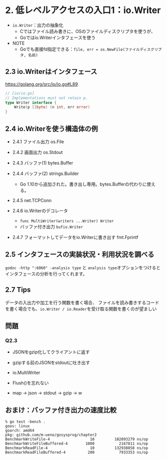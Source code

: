 # 2. 低レベルアクセスの入口1：io.Writer

* `io.Writer`：出力の抽象化
    * Cではファイル読み書きに、OSのファイルディスクリプタを使うが、
    * Goではio.Writerインタフェースを使う
* NOTE
    * Goでも直接fd指定できる：`file, err = os.NewFile(ファイルディスクリプタ, 名前)`

## 2.3 io.Writerはインタフェース

<https://golang.org/src/io/io.go#L89>

```go
// [io/io.go]
// Implementations must not retain p.
type Writer interface {
	Write(p []byte) (n int, err error)
}
```

## 2.4 io.Writerを使う構造体の例

* 2.4.1 ファイル出力 os.File
* 2.4.2 画面出力 os.Stdout
* 2.4.3 バッファ(1) bytes.Buffer
* 2.4.4 バッファ(2) strings.Builder
  * Go 1.10から追加された。書き出し専用。bytes.Bufferの代わりに使える。
* 2.4.5 net.TCPConn
* 2.4.6 io.Writerのデコレータ
    * `func MultiWriter(writers ...Writer) Writer`
    * バッファ付き出力 `bufio.Writer`

* 2.4.7 フォーマットしてデータをio.Writerに書き出す fmt.Fprintf

## 2.5 インタフェースの実装状況・利用状況を調べる

`godoc -http ":6060" -analysis type` と `analysis type`オプションをつけるとインタフェースの分析を行ってくれます。

## 2.7 Tips

データの入出力や加工を行う関数を書く場合、
ファイルを読み書きするコードを書く場合でも、`io.Writer / io.Reader`を受け取る関数を書くのが望ましい

## 問題

### Q2.3

* JSONをgzip化してクライアントに返す
* gzipする前のJSONをstdoutに吐き出す
* io.MultiWriter
* Flush()を忘れない

* map -> json -> stdout
              -> gzip -> w


## おまけ：バッファ付き出力の速度比較

```
% go test -bench .
goos: linux
goarch: amd64
pkg: github.com/m-ueno/gosysprog/chapter2
BenchmarkWriteFile-4                  10         182093279 ns/op
BenchmarkWriteFileBuffered-4        1000           2167811 ns/op
BenchmarkReadFile-4                   10         132938858 ns/op
BenchmarkReadFileBuffered-4          200           7933353 ns/op
```